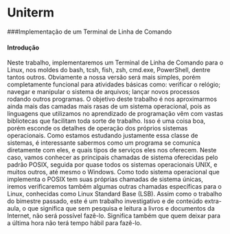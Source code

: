 # Uniterm
###Implementação de um Terminal de Linha de Comando

#### Introdução
Neste trabalho, implementaremos um Terminal de Linha de Comando para o Linux,
nos moldes do bash, tcsh, fish, zsh, cmd.exe, PowerShell, dentre tantos outros. Obviamente
a nossa versão será mais simples, porém completamente funcional para atividades básicas
como: verificar o relógio; navegar e manipular o sistema de arquivos; lançar novos processos
rodando outros programas.
O objetivo deste trabalho é nos aproximarmos ainda mais das camadas mais rasas de
um sistema operacional, pois as linguagens que utilizamos no aprendizado de programação
vêm com vastas bibliotecas que facilitam toda sorte de trabalho. Isso é uma coisa boa,
porém esconde os detalhes de operação dos próprios sistemas operacionais. Como estamos
estudando justamente essa classe de sistemas, é interessante sabermos como um programa
se comunica diretamente com eles, e quais tipos de serviços eles nos oferecem.
Neste caso, vamos conhecer as principais chamadas de sistema oferecidas pelo padrão POSIX,
seguida por quase todos os sistemas operacionais UNIX, e muitos outros, até mesmo o
Windows. Como todo sistema operacional que implementa o POSIX tem suas próprias chamadas
de sistema únicas, iremos verificaremos também algumas outras chamadas específicas
para o Linux, conhecidas como Linux Standard Base (LSB).
Assim como o trabalho do bimestre passado, este é um trabalho investigativo e de conteúdo
extra-aula, o que significa que sem pesquisa e leitura a livros e documentos da Internet,
não será possível fazê-lo. Significa também que quem deixar para a última hora não terá
tempo hábil para fazê-lo.

